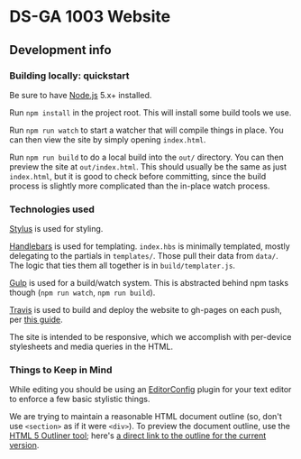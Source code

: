 # DS-GA 1003 Website

## Development info

### Building locally: quickstart

Be sure to have [Node.js](https://iojs.org/) 5.x+ installed.

Run `npm install` in the project root. This will install some build tools we use.

Run `npm run watch` to start a watcher that will compile things in place. You can then view the site by simply opening `index.html`.

Run `npm run build` to do a local build into the `out/` directory. You can then preview the site at `out/index.html`. This should usually be the same as just `index.html`, but it is good to check before committing, since the build process is slightly more complicated than the in-place watch process.

### Technologies used

[Stylus](https://learnboost.github.io/stylus/) is used for styling.

[Handlebars](http://handlebarsjs.com/) is used for templating. `index.hbs` is minimally templated, mostly delegating to the partials in `templates/`. Those pull their data from `data/`. The logic that ties them all together is in `build/templater.js`.

[Gulp](http://gulpjs.com/) is used for a build/watch system. This is abstracted behind npm tasks though (`npm run watch`, `npm run build`).

[Travis](https://travis-ci.org/) is used to build and deploy the website to gh-pages on each push, per [this guide](https://gist.github.com/domenic/ec8b0fc8ab45f39403dd).

The site is intended to be responsive, which we accomplish with per-device stylesheets and media queries in the HTML.

### Things to Keep in Mind

While editing you should be using an [EditorConfig](http://editorconfig.org/) plugin for your text editor to enforce a few basic stylistic things.

We are trying to maintain a reasonable HTML document outline (so, don't use `<section>` as if it were `<div>`). To preview the document outline, use the [HTML 5 Outliner tool](https://gsnedders.html5.org/outliner/); here's [a direct link to the outline for the current version](https://gsnedders.html5.org/outliner/process.py?url=https%3A%2F%2Fdavidrosenberg.github.io%2Fml2016%2F%23home).
